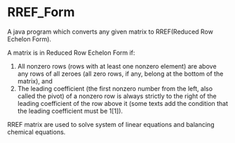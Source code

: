 # RREF_Form
A java program which converts any given matrix to RREF(Reduced Row Echelon Form). 

A matrix is in Reduced Row Echelon Form if:

1.  All nonzero rows (rows with at least one nonzero element) are above any rows of all zeroes (all zero rows, if any, belong at the bottom of the matrix), and
2.  The leading coefficient (the first nonzero number from the left, also called the pivot) of a nonzero row is always strictly to the right of the leading coefficient of the row above it (some texts add the condition that the leading coefficient must be 1[1]).

RREF matrix are used to solve system of linear equations and balancing chemical equations. 
